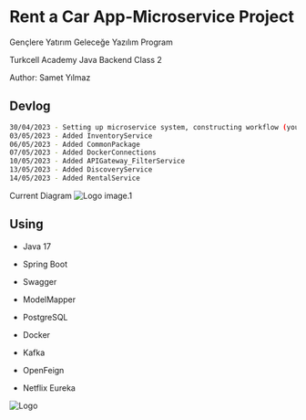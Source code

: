 # Rent a Car App-Microservice Project

Gençlere Yatırım Geleceğe Yazılım Program

Turkcell Academy Java Backend Class 2

Author: Samet Yılmaz

## Devlog

```bash
30/04/2023 - Setting up microservice system, constructing workflow (you can look the image below (image.1))
03/05/2023 - Added InventoryService
06/05/2023 - Added CommonPackage
07/05/2023 - Added DockerConnections
10/05/2023 - Added APIGateway_FilterService
13/05/2023 - Added DiscoveryService
14/05/2023 - Added RentalService

```

Current Diagram
![Logo](https://cdn.discordapp.com/attachments/1082243739063418880/1101866814289477693/Microservice.png)
image.1

## Using

- Java 17

- Spring Boot

- Swagger

- ModelMapper

- PostgreSQL

- Docker

- Kafka

- OpenFeign

- Netflix Eureka

![Logo](https://turkiye.ai/wp-content/uploads/2021/07/turkcell-gelecegi-yazanlar.png)